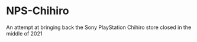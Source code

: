 # NPS-Chihiro
An attempt at bringing back the Sony PlayStation Chihiro store closed in the middle of 2021
